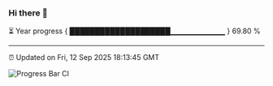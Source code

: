 ### Hi there 👋

⏳ Year progress { ████████████████████▁▁▁▁▁▁▁▁▁▁ } 69.80 %

---

⏰ Updated on Fri, 12 Sep 2025 18:13:45 GMT

![Progress Bar CI](https://github.com/Shyam-Makwana/GitHub-Actions-Demo/workflows/Progress%20Bar%20CI/badge.svg)
